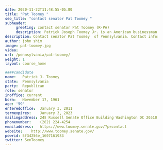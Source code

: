 ```yaml
---
date: 2020-11-22T11:48:55-05:00
title: "Pat Toomey "
seo_title: "contact senator Pat Toomey "
subheader:
     greeting: contact senator Pat Toomey (R-PA) 
     description: Patrick Joseph Toomey Jr. is an American businessman and politician serving as the junior United States Senator from Pennsylvania since 2011. A member of the Republican Party, he served three terms as the U.S. Representative for Pennsylvania's 15th congressional district, from 1999 to 2005.
description: Contact senator Pat Toomey  of Pennsylvania. Contact information for Pat Toomey  includes  email address, phone number, and mailing address.
author: john shim
image: pat-toomey.jpg
video:
url: /pennsylvania/pat-toomey/
weight: 1
layout: course_home

####candidate
name:	Patrick J. Toomey
state:	Pennsylvania
party:	Republican
role: senator
inoffice: current
born:	November 17, 1961
age: '59'
enteredoffice:	January 3, 2011
termexpires:	January 3, 2023
mailingaddress:	248 Russell Senate Office Building Washington DC 20510
phonenumber:	(202) 224-4254
emailaddress:	https://www.toomey.senate.gov/?p=contact
website:	http://www.toomey.senate.gov/
powrid: 5f34256e_1607161983
twitter: SenToomey
---
```




